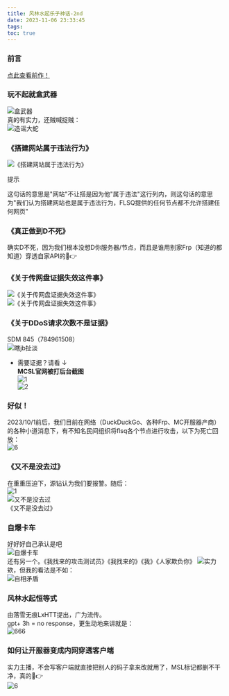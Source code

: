 ```yaml
---
title: 风林水起乐子神话-2nd
date: 2023-11-06 23:33:45
tags:
toc: true
---
```


### 前言
[点此查看前作！](https://mcsl.com.cn/fuckFLSQ)

### 玩不起就盒武器  
![盒武器](https://img.fastmirror.net/s/2023/11/07/6549d12d6deee.png)  
真的有实力，还贼喊捉贼：  
![造谣大蛇](https://img.fastmirror.net/s/2023/11/07/6549d1a85ae21.png)  

### 《搭建网站属于违法行为》  
![《搭建网站属于违法行为》](https://img.fastmirror.net/s/2023/11/06/6549079dcd4ac.png)  
<div class="custom-block tip">
  <p class="custom-block-title">提示</p>
  <p class="custom-block-text">这句话的意思是"网站"不让搭是因为他"属于违法"这行列内，则这句话的意思为"我们认为搭建网站也是属于违法行为，FLSQ提供的任何节点都不允许搭建任何网页"</p>
</div>

### 《真正做到D不死》  
确实D不死，因为我们根本没想D你服务器/节点，而且是谁用别家Frp（知道的都知道）穿透自家API的🤣👉  

### 《关于传网盘证据失效这件事》  
![《关于传网盘证据失效这件事》](https://img.fastmirror.net/s/2023/11/06/6549083724dcb.png)  
![《关于传网盘证据失效这件事》](https://img.fastmirror.net/s/2023/11/07/6549cca1955b8.png)  
### 《关于DDoS请求次数不是证据》  
SDM 845（784961508）  
![瞎jb扯淡](https://img.fastmirror.net/s/2023/11/06/65490b7b71be0.png)  
 - 需要证据？请看 ↓  
**MCSL官网被打后台截图**  
![1](https://img.fastmirror.net/s/2023/11/06/654908bfe265a.png)  
![2](https://img.fastmirror.net/s/2023/11/06/654908d5cfa71.png)  

### 好似！  
2023/10/1前后，我们目前在网络（DuckDuckGo、各种Frp、MC开服器产商）的各种小道消息下，有不知名民间组织将flsq各个节点进行攻击，以下为死亡回放：  
![6](https://img.fastmirror.net/s/2023/11/06/654909387e0da.png)  

### 《又不是没去过》  
在重重压迫下，源钻认为我们要报警。随后：  
![1](https://img.fastmirror.net/s/2023/11/06/65490a55b0987.png)  
![又不是没去过](https://img.fastmirror.net/s/2023/11/06/65490a6726d96.png)  
《又不是没去过》

### 自爆卡车  
好好好自己承认是吧  
![自爆卡车](https://img.fastmirror.net/s/2023/11/06/65490a96d51b9.png)  
还有另一个。《我找来的攻击测试员》《我找来的》《我》《人家欺负你》
![实力](https://img.fastmirror.net/s/2023/11/06/65490cca6697e.jpg)  
欸，但我的看法是不如：  
![自相矛盾](https://img.fastmirror.net/s/2023/09/23/650ead1486051.png)  

### 风林水起恒等式  
由落雪无痕LxHTT提出，广为流传。  
gpt+ 3h = no response，更生动地来讲就是：  
![666](https://img.fastmirror.net/s/2023/11/06/65490b0d2a8b0.png)  

### 如何让开服器变成内网穿透客户端  
实力主播，不会写客户端就直接把别人的码子拿来改就用了，MSL标记都删不干净，真的🤣👉  
![6](https://img.fastmirror.net/s/2023/11/07/6549d279c0888.png)